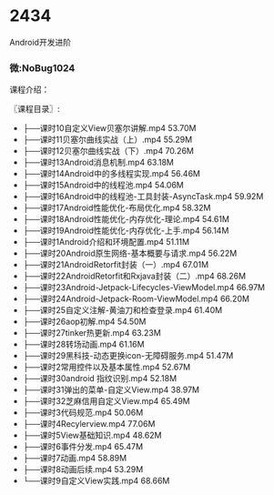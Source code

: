 # 2434
Android开发进阶
### 微:NoBug1024 


课程介绍：

〖课程目录〗:

- ├──课时10自定义View贝塞尔讲解.mp4  53.70M
- ├──课时11贝塞尔曲线实战（上）.mp4  55.29M
- ├──课时12贝塞尔曲线实战（下）.mp4  70.26M
- ├──课时13Android消息机制.mp4  63.18M
- ├──课时14Android中的多线程实现.mp4  56.46M
- ├──课时15Android中的线程池.mp4  54.06M
- ├──课时16Android中的线程池-工具封装-AsyncTask.mp4  59.92M
- ├──课时17Android性能优化-布局优化.mp4  58.32M
- ├──课时18Android性能优化-内存优化-理论.mp4  54.61M
- ├──课时19Android性能优化-内存优化-上手.mp4  56.14M
- ├──课时1Android介绍和环境配置.mp4  51.11M
- ├──课时20Android原生网络-基本概要与请求.mp4  56.22M
- ├──课时21AndroidRetorfit封装（一）.mp4  67.01M
- ├──课时22AndroidRetorfit和Rxjava封装（二）.mp4  68.26M
- ├──课时23Android-Jetpack-Lifecycles-ViewModel.mp4  66.97M
- ├──课时24Android-Jetpack-Room-ViewModel.mp4  66.20M
- ├──课时25自定义注解-黄油刀和检查登录.mp4  61.40M
- ├──课时26aop初解.mp4  54.50M
- ├──课时27tinker热更新.mp4  63.23M
- ├──课时28转场动画.mp4  61.16M
- ├──课时29黑科技-动态更换icon-无障碍服务.mp4  51.47M
- ├──课时2常用控件以及基本属性.mp4  52.67M
- ├──课时30android 指纹识别.mp4  52.18M
- ├──课时31弹出的菜单-自定义View.mp4  38.97M
- ├──课时32芝麻信用自定义View.mp4  65.49M
- ├──课时3代码规范.mp4  50.06M
- ├──课时4Recylerview.mp4  77.06M
- ├──课时5View基础知识.mp4  48.62M
- ├──课时6事件分发.mp4  65.47M
- ├──课时7动画.mp4  58.89M
- ├──课时8动画后续.mp4  53.29M
- └──课时9自定义View实践.mp4  68.66M
